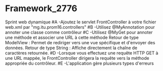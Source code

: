 # Framework_2776
Sprint web dynamique
    #A -Ajoutez le servlet FrontController à votre fichier web.xml par "mg.itu.prom16.controllers"
    #B -Utilisez @MyAnnotation pour annoter une classe comme contrôleur 
    #C -Utilisez @MyGet pour annoter une méthode et associer une URL à cette méthode
          Retour de type ModelView : Permet de rediriger vers une vue spécifique et d'envoyer des données.
          Retour de type String : Affiche directement la chaîne de caractères retournée.
    #D -Lorsque vous effectuez une requête HTTP GET à une URL mappée, le FrontController dirigera la requête vers la méthode appropriée du contrôleur.
    #E -L'application gère plusieurs types d'erreurs
          
